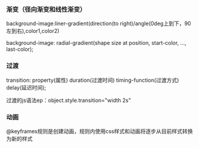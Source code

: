 ### 渐变（径向渐变和线性渐变）
background-image:liner-gradient(direction(to right)/angle(0deg上到下，90左到右),color1,color2)

background-image: radial-gradient(shape size at position, start-color, ..., last-color);

### 过渡
transition: property(属性) duration(过渡时间) timing-function(过渡方式) delay(延迟时间);

过渡的js语法ep：object.style.transition="width 2s"

### 动画
@keyframes规则是创建动画，规则内使用css样式和动画将逐步从目前样式转换为新的样式